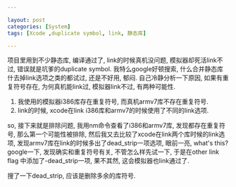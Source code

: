 ```yaml
---

layout: post
categories: [System]
tags: [Xcode ,duplicate symbol, link, 静态库]

---
```


项目里用到不少静态库, 编译通过了, link的时候真机没问题, 模拟器却死活link不过, 错误就是坑爹的duplicate symbol.
我特么google好顿搜索, 什么合并静态库什去掉link选项之类的都试过, 还是不好用, 郁闷. 自己冷静分析一下原因, 
如果有重复符号存在, 为何真机能link过, 模拟器link不过, 有两种可能性.

1. 我使用的模拟器i386库存在重复符号, 而真机armv7库不存在重复符号.
2. link的时候, xcode在link i386库和armv7的时候使用了不同的link选项.

so, 接下来就是排除问题, 我用nm命令查看了i386和armv7库, 发现都存在重复符号, 那么第一个可能性被排除, 
然后我又去比较了xcode在link两个库时候的link选项, 发现armv7库在link的时候多出了dead_strip一项选项, 眼前一亮, what's this?
google一下, 发现确实和重复符号有关, 不管怎么样先试一下, 于是在other link flag 中添加了-dead_strip一项, 果不其然, 
这会模拟器也link通过了.

搜了一下dead_strip, 应该是删除多余的库符号.
